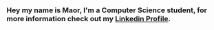 
<!--
<img src="https://github.com/MaorCaspi/MaorCaspi/blob/master/MaorCaspi.jpg">
-->

### Hey my name is Maor, I'm a Computer Science student,  for more information check out my [Linkedin Profile](https://www.linkedin.com/in/maor-caspi/).

<!--
**eshlomo1/eshlomo1** is a ✨ _special_ ✨ repository because its `README.md` (this file) appears on your GitHub profile.
Here are some ideas to get you started:

- 🔭 I’m currently working on ...
- 🌱 I’m currently learning ...
- 👯 I’m looking to collaborate on ...
- 🤔 I’m looking for help with ...
- 💬 Ask me about ...
- 📫 How to reach me: ...
- 😄 Pronouns: ...
- ⚡ Fun fact: ...
-->
